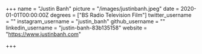 +++
name = "Justin Banh"
picture = "/images/justinbanh.jpeg"
date = 2020-01-01T00:00:00Z
degrees = ["BS Radio Television Film"]
twitter_username = ""
instagram_username = "justin_banh"
github_username = ""
linkedin_username = "justin-banh-83b135158"
website = "https://www.justinbanh.com"

+++
